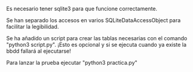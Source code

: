 Es necesario tener sqlite3 para que funcione correctamente.

Se han separado los accesos en varios SQLiteDataAccessObject para facilitar la legibilidad.

Se ha añadido un script para crear las tablas necesarias con el comando "python3 script.py".
¡Esto es opcional y si se ejecuta cuando ya existe la bbdd fallará al ejecutarse!

Para lanzar la prueba ejecutar "python3 practica.py"
